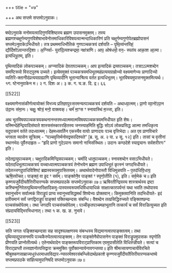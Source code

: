 +++
title = "०७"

+++
अथ सप्तमे सप्तमोऽनुवाकः।
________________________

षष्ठेऽनुवाके मनोमयत्वादिगुणविशिष्ठस्य ब्रह्मण उपासनमुक्तम्। तस्य ब्रह्मणश्चक्षुर्गम्यगुणविशेषाभावेनोत्तमाधिकारिविषयत्वान्मन्दाधिकारिणं प्रति चक्षुर्गम्यगुणोपेतब्रह्मोपासनं सप्तमेऽनुवाकेऽभिधीयते। तत्र प्रथममाधिभौतिकं गुणपञ्चकत्रयं दर्शयति –
पृ॒थि॒व्य॑न्तरि॑क्षं॒ द्यौर्दिशो॑ऽवान्तरदि॒शाः। अ॒ग्निर्वा-
युरा॑दि॒त्यश्चन्द्रमा॒ नक्ष॑त्राणि। आप॒ ओष॑धयो॒ वन॒-
स्पत॑य आका॒श आ॒त्मा। इत्य॑धिभू॒तम्, इति।

पृथिव्यादिकं लोकपञ्चकम्। अग्न्यादिकं देवतापञ्चकम्। आप इत्यादिकं द्रव्यपञ्चकम्। तत्राऽऽत्मशब्देन समष्टिरूपो विराट्पुरुष उच्यते। इत्येवमुक्तं पञ्चकत्रयमधिभूतमहंप्रत्ययग्राह्मेभ्यो वक्ष्यमाणेभ्यः प्राणादिभ्यो व्यतिरि-क्तानीदंप्रत्ययग्राह्याणि पृथिव्यादीनि भूतान्याश्रित्य वर्तत इत्यधिभूतम्। भूतविषयमुपासनमुक्तमित्यर्थः।
१ग. ष्टेनानुवाकेन म। २ ग. दिशः अ। ३ क. ग. घ.ङ. दि. द्र।
६६

[[522]]

वक्ष्यमाणेनासंकीर्णत्वायोक्तं विभज्य प्रतिज्ञापुरःसरमन्यत्पञ्चकत्रयं दर्शयति –
अथाध्या॒त्मम्। प्रा॒णो व्या॒नो॑ऽपा॒न उ॑दा॒नः संमा॒नः। चक्षुः॒
श्रोत्रं॒ मनो॒ वाक्त्वक्। चर्म॑ मा॒ꣳस ꣳ स्नावास्थि॑ म॒ज्जा, इति।

अथ भूतविषयपञ्चकत्रयकथनानन्तरमध्यात्ममात्मविषयपञ्चकत्रयमभिधीयत इति शेषः। यस्मिन्देहेन्द्रियादिसंघाते शास्त्रसंस्काररहितस्य जनस्याहमिति बुद्धिः सोऽयं लोकप्रसिद्ध आत्मा तमधिकृत्य यदुपासनं वर्तते तदध्यात्मम्। देहमध्यवर्तिन एकस्यैव वायोः प्राणादयः पञ्च वृत्तिभेदाः। अत एव प्राणविचारे भगवता व्यासेन सूत्रितम् - “पञ्चवृत्तिर्मनोवद्व्यपदिश्यते” [ब्र. सू. अ. २ पा. ४ सू. १२] इति। तासां च वृत्तीनां स्थानभेदः पूर्वैरुदाहृतः –
“हृदि प्राणो गुदेऽपानः समानो नाभिसंस्थितः।
उदानः कण्ठदेशे स्याद्व्यानः सर्वशरीरगः” इति।

तदेतद्वायुपञ्चकम्। चक्षुरादिकमिन्द्रियपञ्चकम्। चर्मादि धातुपञ्चकम्। स्नावशब्देन वसाऽभिधीयते। यदेतदधिभूतपञ्चकत्रयं यच्चाध्यात्मपञ्चकत्रयं तेनोभयेन ब्रह्मण उपाधिभूतं कृत्स्नं जगदभिधीयते। तदेतज्जगदुपाधिविशिष्टं ब्रह्मस्वरूपमुपासितव्यम्।
अथार्थवादेनोपास्तौ विधिमुन्नयति –
ए॒तद॑धिवि॒धाय॒ ऋषि॒रवो॑चत्। पाङ्क्तं॒ वा इ॒द ꣳ
सर्व॑म्। पाङ्क्तेनै॒व पाङ्क्त॑ ꣳ स्पृणो॒तीति (१), इति।
सर्व॒मेकं च॥
इति कृष्णयजुर्वेदीयतैत्तिरीयारण्यके सप्तमप्रपाठके
सप्तमोऽनुवाकः॥७॥
ऋषिरतीन्द्रियस्य शास्त्रार्थस्य द्रष्टा कश्चिन्मुनिरेतत्पृथिव्यन्तरिक्षादिकमु-पास्यस्वरूपमधिविधायाधिकं साक्षात्कारपर्यन्तं यथा भवति तथोपास्य स्वानुभवेन सर्वात्मकं विराड्रूपं प्राप्य स्वानुभवसिद्धमर्थं शिष्येभ्यः प्रोक्तवान्। किमुक्तवानिति तदभिधीयते- इदं प्रतीयमानं सर्वं जगद्विराड्रूपं पाङ्क्तं पक्तिच्छन्दसः संबन्धि। वैशब्देन तत्प्रसिद्धिरुच्यते पङ्क्तिश्छन्दः पञ्चसंख्योपेतम्। तथा जगदपि पञ्चसंख्योपेतम्। पञ्चीकृतपञ्चमहाभूतानि तत्कार्यं च सर्वं विराडित्युच्यत इति संप्रदायविद्भिरभिधानात्। तथा
१ क. ख. ङ. नुभावे।

[[523]]

सति जगतः पङ्क्तिच्छन्दसा सह सादृश्यलक्षणस्य संबन्धस्य विद्यमानत्वात्पाङ्क्तत्वम्। तथा पृथिव्याद्युपासनमपि पञ्चकैरुपेतत्वात्पाङ्क्तम्। तेन पाङ्क्तेनैवोपासनेन पाङ्क्तं विराड्रूपमुपासकः स्पृणोति प्रीणयति प्राप्नोतीत्यर्थः। एतेनार्थवादेन पाङ्क्तरूपविराट्प्राप्तिकाम एवमुपासीतेति विधिरुन्नीयते। सत्यां च विराट्प्राप्तौ तत्त्वज्ञानोत्पत्तिद्वारा क्रममुक्तिः पूर्वोक्तन्यायेनावगन्तव्या॥
इति श्रीमत्सायणाचार्यविरचिते श्रीबुक्कणसाम्राज्यधुरंधरमाधवविद्यार-ण्यपरमेश्वरसंबन्धिवेदार्थप्रकाशे कृण्णयजुर्वेदीयतैत्तिरीयारण्यकभाष्ये सप्तमप्रपाठके सांहित्यामुपानिषदि सप्तमोऽनुवाकः॥७॥

________________________
